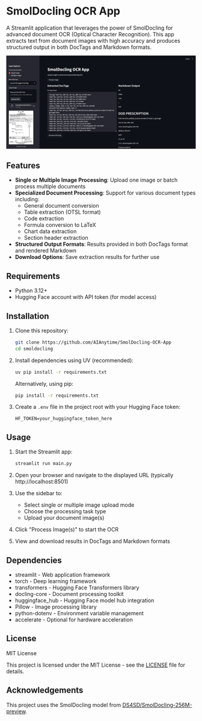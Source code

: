 # SmolDocling OCR App

A Streamlit application that leverages the power of SmolDocling for advanced document OCR (Optical Character Recognition). This app extracts text from document images with high accuracy and produces structured output in both DocTags and Markdown formats.

![App](logo.png)

## Features

- **Single or Multiple Image Processing**: Upload one image or batch process multiple documents
- **Specialized Document Processing**: Support for various document types including:
  - General document conversion
  - Table extraction (OTSL format)
  - Code extraction
  - Formula conversion to LaTeX
  - Chart data extraction
  - Section header extraction
- **Structured Output Formats**: Results provided in both DocTags format and rendered Markdown
- **Download Options**: Save extraction results for further use

## Requirements

- Python 3.12+
- Hugging Face account with API token (for model access)

## Installation

1. Clone this repository:
   ```bash
   git clone https://github.com/AIAnytime/SmolDocling-OCR-App
   cd smoldocling
   ```

2. Install dependencies using UV (recommended):
   ```bash
   uv pip install -r requirements.txt
   ```
   
   Alternatively, using pip:
   ```bash
   pip install -r requirements.txt
   ```

3. Create a `.env` file in the project root with your Hugging Face token:
   ```
   HF_TOKEN=your_huggingface_token_here
   ```

## Usage

1. Start the Streamlit app:
   ```bash
   streamlit run main.py
   ```

2. Open your browser and navigate to the displayed URL (typically http://localhost:8501)

3. Use the sidebar to:
   - Select single or multiple image upload mode
   - Choose the processing task type
   - Upload your document image(s)

4. Click "Process Image(s)" to start the OCR

5. View and download results in DocTags and Markdown formats

## Dependencies

- streamlit - Web application framework
- torch - Deep learning framework
- transformers - Hugging Face Transformers library
- docling-core - Document processing toolkit
- huggingface_hub - Hugging Face model hub integration
- Pillow - Image processing library
- python-dotenv - Environment variable management
- accelerate - Optional for hardware acceleration

## License

MIT License

This project is licensed under the MIT License - see the [LICENSE](LICENSE) file for details.

## Acknowledgements

This project uses the SmolDocling model from [DS4SD/SmolDocling-256M-preview](https://huggingface.co/ds4sd/SmolDocling-256M-preview).
